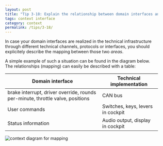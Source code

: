 ```yaml
---
layout: post
title: "Tip 3-18: Explain the relationship between domain interfaces and their technical realization!"
tags: context interface
category: context
permalink: /tips/3-18/
---
```



In case your domain interfaces are realized in the technical
infrastructure through different technical channels, protocols or
interfaces, you should explicitely describe the mapping between
those two _areas_.

A simple example of such a situation can be found in the diagram below.
The relationships (mapping) can easily be described with a table:

| Domain interface        | Technical implementation |  
|-------------------------|---------------------|
| brake interrupt, driver override, rounds per-minute, throttle valve, positions         | CAN bus             |
| User commands          | Switches, keys, levers in cockpit     |
| Status information      | Audio output, display in cockpit  |



![context diagram for mapping]({{site.imageurl}}/03-context-for-mapping.png)
